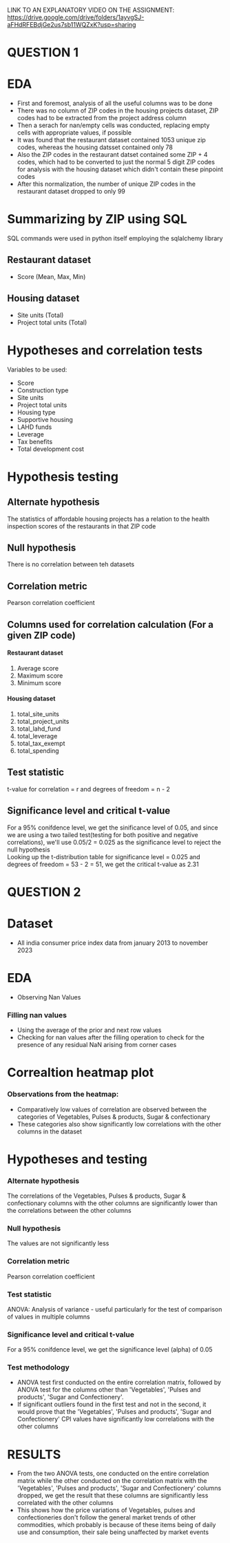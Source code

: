 LINK TO AN EXPLANATORY VIDEO ON THE ASSIGNMENT: https://drive.google.com/drive/folders/1ayvgSJ-aFHdRFEBdjGe2us7sb11WQZxK?usp=sharing
# QUESTION 1
# EDA
- First and foremost, analysis of all the useful columns was to be done
- There was no column of ZIP codes in the housing projects dataset, ZIP codes had to be extracted from the project address column
- Then a serach for nan/empty cells was conducted, replacing empty cells with appropriate values, if possible
- It was found that the restaurant dataset contained 1053 unique zip codes, whereas the housing datsset contained only 78
- Also the ZIP codes in the restaurant datset contained some ZIP + 4 codes, which had to be converted to just the normal 5 digit ZIP codes for analysis with the housing dataset which didn't contain these pinpoint codes
- After this normalization, the number of unique ZIP codes in the restaurant dataset dropped to only 99
# Summarizing by ZIP using SQL
SQL commands were used in python itself employing the sqlalchemy library
## Restaurant dataset
- Score (Mean, Max, Min) 
## Housing dataset
- Site units (Total) 
- Project total units (Total)

# Hypotheses and correlation tests
Variables to be used:
- Score
- Construction type
- Site units
- Project total units
- Housing type
- Supportive housing
- LAHD funds
- Leverage
- Tax benefits
- Total development cost
  
# Hypothesis testing  
## Alternate hypothesis
The statistics of affordable housing projects has a relation to the health inspection scores of the restaurants in that ZIP code  
## Null hypothesis
There is no correlation between teh datasets
## Correlation metric 
Pearson correlation coefficient
## Columns used for correlation calculation (For a given ZIP code)
#### Restaurant dataset
1. Average score
2. Maximum score
3. Minimum score
#### Housing dataset
1. total_site_units  
2. total_project_units  
3. total_lahd_fund  
4. total_leverage  
5. total_tax_exempt  
6. total_spending  
## Test statistic 
t-value for correlation = r and degrees of freedom = n - 2
## Significance level and critical t-value
For a 95% conifdence level, we get the sinificance level of 0.05, and since we are using a two tailed test(testing for both positive and negative correlations), we'll use 0.05/2 = 0.025 as the significance level to reject the null hypothesis  
Looking up the t-distribution table for significance level = 0.025 and degrees of freedom = 53 - 2 = 51, we get the critical t-value as 2.31 

# QUESTION 2
# Dataset
- All india consumer price index data from january 2013 to november 2023
# EDA 
- Observing Nan Values
### Filling nan values
- Using the average of the prior and next row values
- Checking for nan values after the filling operation to check for the presence of any residual NaN arising from corner cases
# Correaltion heatmap plot
### Observations from the heatmap: 
- Comparatively low values of correlation are observed between the categories of Vegetables, Pulses & products, Sugar & confectionary  
- These categories also show significantly low correlations with the other columns in the dataset

# Hypotheses and testing 
### Alternate hypothesis
The correlations of the Vegetables, Pulses & products, Sugar & confectionary columns with the other columns are significantly lower than the correlations between the other columns
### Null hypothesis
The values are not significantly less
### Correlation metric 
Pearson correlation coefficient
### Test statistic 
ANOVA: Analysis of variance - useful particularly for the test of comparison of values in multiple columns 
### Significance level and critical t-value
For a 95% conifdence level, we get the significance level (alpha) of 0.05
### Test methodology
- ANOVA test first conducted on the entire correlation matrix, followed by ANOVA test for the columns other than 'Vegetables', 'Pulses and products', 'Sugar and Confectionery'.
- If significant outliers found in the first test and not in the second, it would prove that the 'Vegetables', 'Pulses and products', 'Sugar and Confectionery' CPI values have significantly low correlations with the other columns
# RESULTS
- From the two ANOVA tests, one conducted on the entire correlation matrix while the other conducted on the correlation matrix with the 'Vegetables', 'Pulses and products', 'Sugar and Confectionery' columns dropped, we get the result that these columns are significantly less correlated with the other columns
- This shows how the price variations of Vegetables, pulses and confectioneries don't follow the general market trends of other commodities, which probably is because of these items being of daily use and consumption, their sale being unaffected by market events
